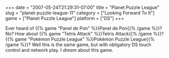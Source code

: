 +++
date = "2007-05-24T21:29:31-07:00"
title = "Planet Puzzle League"
slug = "planet-puzzle-league-11"
category = ["Looking Forward To It"]
game = ["Planet Puzzle League"]
platform = ["DS"]
+++

Ever heard of {{% game "Panel de Pon" %}}Panel de Pon{{% /game %}}?  No?  How about {{% game "Tetris Attack" %}}Tetris Attack{{% /game %}}?  {{% game "Pokémon Puzzle League" %}}Pokémon Puzzle League{{% /game %}}?  Well this is the same game, but with obligatory DS touch control and network play.  I <i>dream</i> about this game.
